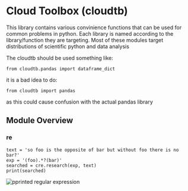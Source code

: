 # Cloud Toolbox (cloudtb)

This library contains various convinience functions that can be used for common problems in python.
Each library is named according to the library/function they are targeting. Most of these
modules target distributions of scientific python and data analysis

The cloudtb should be used something like:
```
from cloudtb.pandas import dataframe_dict
```

it is a bad idea to do:
```
from cloudtb import pandas
```
as this could cause confusion with the actual pandas library


## Module Overview

### re
```
text = 'so foo is the opposite of bar but without foo there is no bar?'
exp = '(foo).*?(bar)'
searched = cre.research(exp, text)
print(searched)
```

![pprinted regular expression](ttp://i.stack.imgur.com/ksQUu.png)
